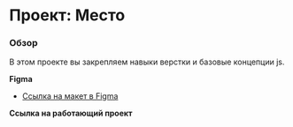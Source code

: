 # Проект: Место

### Обзор

В этом проекте вы закрепляем навыки верстки и базовые концепции js.

**Figma**

* [Ссылка на макет в Figma](https://www.figma.com/file/2cn9N9jSkmxD84oJik7xL7/JavaScript.-Sprint-4?node-id=0%3A1)

**Ссылка на работающий проект**


